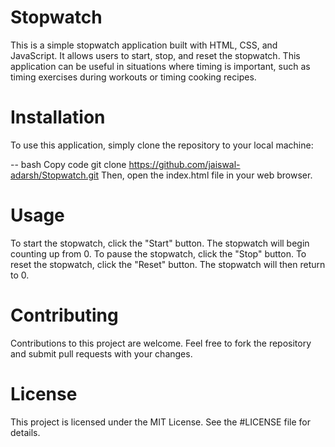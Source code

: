 # Stopwatch

This is a simple stopwatch application built with HTML, CSS, and JavaScript. It allows users to start, stop, and reset the stopwatch. This application can be useful in situations where timing is important, such as timing exercises during workouts or timing cooking recipes.

# Installation
To use this application, simply clone the repository to your local machine:

-- bash
Copy code
   git clone https://github.com/jaiswal-adarsh/Stopwatch.git
   Then, open the index.html file in your web browser.

# Usage
To start the stopwatch, click the "Start" button. The stopwatch will begin counting up from 0. To pause the stopwatch, click the "Stop" button. To reset the stopwatch, click the "Reset" button. The stopwatch will then return to 0.

# Contributing
Contributions to this project are welcome. Feel free to fork the repository and submit pull requests with your changes.

# License
This project is licensed under the MIT License. See the #LICENSE file for details.
